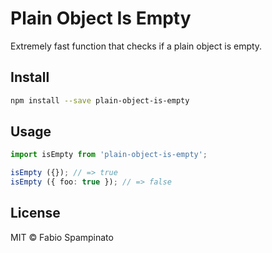 # Plain Object Is Empty

Extremely fast function that checks if a plain object is empty.

## Install

```sh
npm install --save plain-object-is-empty
```

## Usage

```ts
import isEmpty from 'plain-object-is-empty';

isEmpty ({}); // => true
isEmpty ({ foo: true }); // => false
```

## License

MIT © Fabio Spampinato
